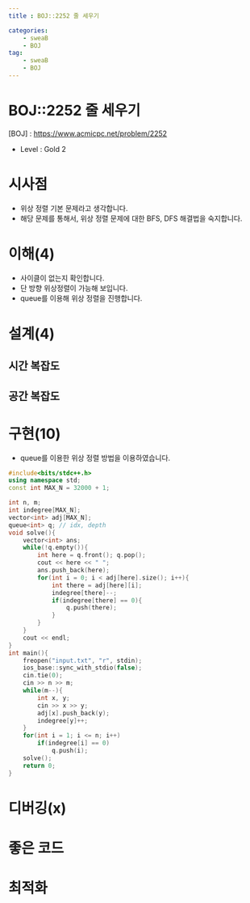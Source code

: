 ```yaml
---
title : BOJ::2252 줄 세우기

categories:
    - sweaB
    - BOJ
tag:
    - sweaB
    - BOJ
---
```

# BOJ::2252 줄 세우기
[BOJ] : <https://www.acmicpc.net/problem/2252>
- Level : Gold 2

# 시사점
- 위상 정렬 기본 문제라고 생각합니다.
- 해당 문제를 통해서, 위상 정렬 문제에 대한 BFS, DFS 해결법을 숙지합니다.

# 이해(4)
- 사이클이 없는지 확인합니다.
- 단 방향 위상정렬이 가능해 보입니다.
- queue를 이용해 위상 정렬을 진행합니다.

# 설계(4)

## 시간 복잡도

## 공간 복잡도

# 구현(10)
- queue를 이용한 위상 정렬 방법을 이용하였습니다.


```cpp
#include<bits/stdc++.h>
using namespace std;
const int MAX_N = 32000 + 1;

int n, m;
int indegree[MAX_N];
vector<int> adj[MAX_N];
queue<int> q; // idx, depth
void solve(){
    vector<int> ans;
    while(!q.empty()){
        int here = q.front(); q.pop();
        cout << here << " ";
        ans.push_back(here);
        for(int i = 0; i < adj[here].size(); i++){
            int there = adj[here][i];
            indegree[there]--;
            if(indegree[there] == 0){
                q.push(there);
            }
        }
    }
    cout << endl;
}
int main(){
    freopen("input.txt", "r", stdin);
    ios_base::sync_with_stdio(false);
    cin.tie(0);
    cin >> n >> m;
    while(m--){
        int x, y;
        cin >> x >> y;
        adj[x].push_back(y);
        indegree[y]++;
    }
    for(int i = 1; i <= n; i++)
        if(indegree[i] == 0)
            q.push(i);
    solve();
    return 0;
}
```

# 디버깅(x)

# 좋은 코드

# 최적화
